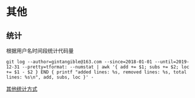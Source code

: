 # 其他

## 统计

根据用户名时间段统计代码量

```
git log --author=gintangible@163.com --since=2018-01-01 --until=2019-12-31 --pretty=tformat: --numstat | awk '{ add += $1; subs += $2; loc += $1 - $2 } END { printf "added lines: %s, removed lines: %s, total lines: %s\n", add, subs, loc }' -
```

[其他统计方式](https://www.cnblogs.com/chenzhenfj/p/11249164.html)

